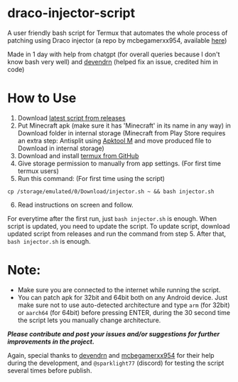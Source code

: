 # draco-injector-script
A user friendly bash script for Termux that automates the whole process of patching using Draco injector (a repo by mcbegamerxx954, available [here](https://github.com/mcbegamerxx954/draco-injector))

Made in 1 day with help from chatgpt  (for overall queries because I don't know bash very well) and [devendrn](https://github.com/devendrn) (helped fix an issue, credited him in code)

# How to Use
1. Download [latest script from releases](https://github.com/CallMeSoumya2063/draco-injector-script/releases/latest)
2. Put Minecraft apk (make sure it has 'Minecraft' in its name in any way) in Download folder in internal storage
(Minecraft from Play Store requires an extra step: Antisplit using [Apktool M](https://maximoff.su/apktool/?lang=en) and move produced file to Download in internal storage)
3. Download and install [termux from GitHub](https://github.com/termux/termux-app/releases/latest)
4. Give storage permission to manually from app settings. (For first time termux users)
5. Run this command: (For first time using the script)
```
cp /storage/emulated/0/Download/injector.sh ~ && bash injector.sh
```
6. Read instructions on screen and follow.

For everytime after the first run, just `bash injector.sh` is enough. When script is updated, you need to update the script. To update script, download updated script from releases and run the command from step 5. After that, `bash injector.sh` is enough.

# Note:
- Make sure you are connected to the internet while running the script.
- You can patch apk for 32bit and 64bit both on any Android device. Just make sure not to use auto-detected architecture and type `arm` (for 32bit) or `aarch64` (for 64bit) before pressing ENTER, during the 30 second time the script lets you manually change architecture.


***Please contribute and post your issues and/or suggestions for further improvements in the project.***

Again, special thanks to [devendrn](https://github.com/devendrn) and [mcbegamerxx954](https://github.com/mcbegamerxx954) for their help during the development, and `@sparklight77` (discord) for testing the script several times before publish.
